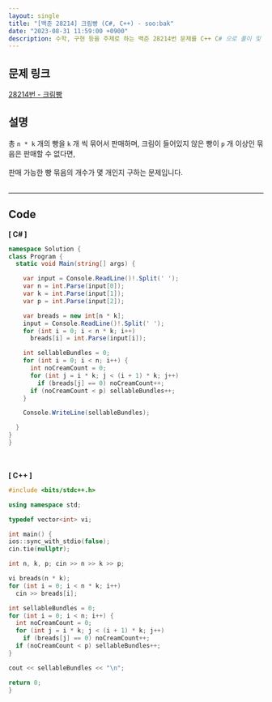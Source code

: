 ```yaml
---
layout: single
title: "[백준 28214] 크림빵 (C#, C++) - soo:bak"
date: "2023-08-31 11:59:00 +0900"
description: 수학, 구현 등을 주제로 하는 백준 28214번 문제를 C++ C# 으로 풀이 및 해설
---
```


## 문제 링크
  [28214번 - 크림빵](https://www.acmicpc.net/problem/28214)

## 설명
총 `n * k` 개의 빵을 `k` 개 씩 묶어서 판매하며, 크림이 들어있지 않은 빵이 `p` 개 이상인 묶음은 판매할 수 없다면,<br>
<br>
판매 가능한 빵 묶음의 개수가 몇 개인지 구하는 문제입니다. <br>
<br>
- - -

## Code
<b>[ C# ] </b>
<br>

  ```c#
namespace Solution {
  class Program {
    static void Main(string[] args) {

      var input = Console.ReadLine()!.Split(' ');
      var n = int.Parse(input[0]);
      var k = int.Parse(input[1]);
      var p = int.Parse(input[2]);

      var breads = new int[n * k];
      input = Console.ReadLine()!.Split(' ');
      for (int i = 0; i < n * k; i++)
        breads[i] = int.Parse(input[i]);

      int sellableBundles = 0;
      for (int i = 0; i < n; i++) {
        int noCreamCount = 0;
        for (int j = i * k; j < (i + 1) * k; j++)
          if (breads[j] == 0) noCreamCount++;
        if (noCreamCount < p) sellableBundles++;
      }

      Console.WriteLine(sellableBundles);

    }
  }
}
  ```
<br><br>
<b>[ C++ ] </b>
<br>

  ```c++
#include <bits/stdc++.h>

using namespace std;

typedef vector<int> vi;

int main() {
  ios::sync_with_stdio(false);
  cin.tie(nullptr);

  int n, k, p; cin >> n >> k >> p;

  vi breads(n * k);
  for (int i = 0; i < n * k; i++)
    cin >> breads[i];

  int sellableBundles = 0;
  for (int i = 0; i < n; i++) {
    int noCreamCount = 0;
    for (int j = i * k; j < (i + 1) * k; j++)
      if (breads[j] == 0) noCreamCount++;
    if (noCreamCount < p) sellableBundles++;
  }

  cout << sellableBundles << "\n";

  return 0;
}
  ```
